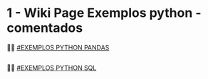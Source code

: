 # 1 - Wiki Page Exemplos python - comentados


  🙋‍♀️ [#EXEMPLOS PYTHON PANDAS](https://github.com/edenilsonsantos/exemplos_python/blob/main/pandas)
##
  👩‍💻 [#EXEMPLOS PYTHON SQL](https://github.com/edenilsonsantos/exemplos_python/blob/main/MySQL)
##
